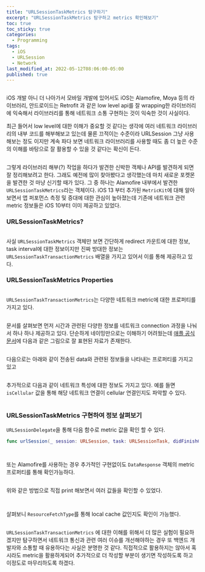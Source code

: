 ```yaml
---
title: "URLSessionTaskMetrics 탐구하기"
excerpt: "URLSessionTaskMetrics 탐구하고 metrics 확인해보기"
toc: true
toc_sticky: true
categories:
  - Programming
tags:
  - iOS
  - URLSession
  - Network
last_modified_at: 2022-05-12T08:06:00-05:00
published: true
---
```


<center>
<figure>
<img src="/assets/images/URLSessionTaskMetrics_1.png" alt="">
<figcaption></figcaption>
</figure>
</center>


iOS 개발 아니 더 나아가서 모바일 개발에 있어서도 iOS는 Alamofire, Moya 등의 라이브러리, 안드로이드는 Retrofit 과 같은 low level api를 잘 wrapping한 라이브러리에 익숙해서 라이브러리를 통해 네트워크 소통 구현하는 것이 익숙한 것이 사실이다.

최근 들어서 low level에 대한 이해가 중요할 것 같다는 생각에 여러 네트워크 라이브러리의 내부 코드를 해부해보고 있는데 물론 끄적이는 수준이라 URLSession 그냥 사용해보는 정도 이지만 계속 파다 보면 네트워크 라이브러리를 사용할 때도 좀 더 높은 수준의 이해를 바탕으로 잘 활용할 수 있을 것 같다는 확신이 든다. 

<center>
<figure>
<img src="/assets/images/URLSessionTaskMetrics_2.png" alt="">
<figcaption></figcaption>
</figure>
</center>

그렇게 라이브러리 해부(?) 작업을 하다가 발견한 신박한 객체나 API를 발견하게 되면 잘 정리해보려고 한다. 그래도 예전에 많이 찾아봤다고 생각했는데 마치 새로운 포켓몬을 발견한 것 마냥 신기할 때가 있다. 그 중 하나는 Alamofire 내부에서 발견한 `URLSessionTaskMetrics`라는 객체이다. iOS 13 부터 추가된 `MetricKit`에 대해 알아보면서 앱 퍼포먼스 측정 및 증대에 대한 관심이 높아졌는데 기존에 네트워크 관련 metric 정보들은 iOS 10부터 이미 제공하고 있었다.

### URLSessionTaskMetrics?

<center>
<figure>
<img src="/assets/images/URLSessionTaskMetrics_3.png" alt="">
<figcaption></figcaption>
</figure>
</center>


사실 `URLSessionTaskMetrics` 객체만 보면 간단하게 redirect 카운트에 대한 정보, task interval에 대한 정보이지만 진짜 방대한 정보는 `URLSessionTaskTransactionMetrics` 배열을 가지고 있어서 이를 통해 제공하고 있다. 


### URLSessionTaskMetrics Properties

<center>
<figure>
<img src="/assets/images/URLSessionTaskMetrics_4.png" alt="">
<figcaption></figcaption>
</figure>
</center>


`URLSessionTaskTransactionMetrics`는 다양한 네트워크 metric에 대한 프로퍼티를 가지고 있다.

<center>
<figure>
<img src="/assets/images/URLSessionTaskMetrics_5.png" alt="">
<figcaption></figcaption>
</figure>
</center>


문서를 살펴보면 먼저 시간과 관련된 다양한 정보를 네트워크 connection 과정을 나눠서 하나 하나 제공하고 있다. 단순하게 네이밍만으로는 이해하기 어려웠는데 [애플 공식 문서](https://developer.apple.com/documentation/foundation/urlsessiontasktransactionmetrics)에 다음과 같은 그림으로 잘 표현된 자료가 존재한다.

<center>
<figure>
<img src="/assets/images/URLSessionTaskMetrics_6.png" alt="">
<figcaption></figcaption>
</figure>
</center>



다음으로는 아래와 같이 전송된 data와 관련된 정보들을 나타내는 프로퍼티를 가지고 있고

<center>
<figure>
<img src="/assets/images/URLSessionTaskMetrics_7.png" alt="">
<figcaption></figcaption>
</figure>
</center>


추가적으로 다음과 같이 네트워크 특성에 대한 정보도 가지고 있다. 예를 들면 `isCellular` 값을 통해 해당 네트워크 연결이 cellular 연결인지도 파악할 수 있다. 

<center>
<figure>
<img src="/assets/images/URLSessionTaskMetrics_8.png" alt="">
<figcaption></figcaption>
</figure>
</center>


### URLSessionTaskMetrics 구현하여 정보 살펴보기

`URLSessionDelegate`을 통해 다음 함수로 metric 값을 확인 할 수 있다.

```swift
func urlSession(_ session: URLSession, task: URLSessionTask, didFinishCollecting metrics: URLSessionTaskMetrics)
```

<center>
<figure>
<img src="/assets/images/URLSessionTaskMetrics_9.png" alt="">
<figcaption></figcaption>
</figure>
</center>

<center>
<figure>
<img src="/assets/images/URLSessionTaskMetrics_10.png" alt="">
<figcaption></figcaption>
</figure>
</center>


또는 Alamofire를 사용하는 경우 추가적인 구현없이도 `DataResponse` 객체의 metric 프로퍼티를 통해 확인가능하다.

<center>
<figure>
<img src="/assets/images/URLSessionTaskMetrics_11.png" alt="">
<figcaption></figcaption>
</figure>
</center>


위와 같은 방법으로 직접 print 해보면서 여러 값들을 확인할 수 있었다.

<center>
<figure>
<img src="/assets/images/URLSessionTaskMetrics_12.png" alt="">
<figcaption></figcaption>
</figure>
</center>


<center>
<figure>
<img src="/assets/images/URLSessionTaskMetrics_13.png" alt="">
<figcaption></figcaption>
</figure>
</center>

살펴보니 `ResourceFetchType`를 통해 local cache 값인지도 확인이 가능했다.

<center>
<figure>
<img src="/assets/images/URLSessionTaskMetrics_14.png" alt="">
<figcaption></figcaption>
</figure>
</center>

`URLSessionTaskTransactionMetrics` 에 대한 이해를 위해서 더 많은 실험이 필요하겠지만 탐구하면서 네트워크 통신과 관련 여러 이슈를 개선해야하는 경우 또 백엔드 개발자와 소통할 때 유용하다는 사실은 분명한 것 같다. 직접적으로 활용하지는 않아서 혹시라도 metric을 활용하게되어 추가적으로 더 작성할 부분이 생기면 작성하도록 하고 이정도로 마무리하도록 하겠다.


